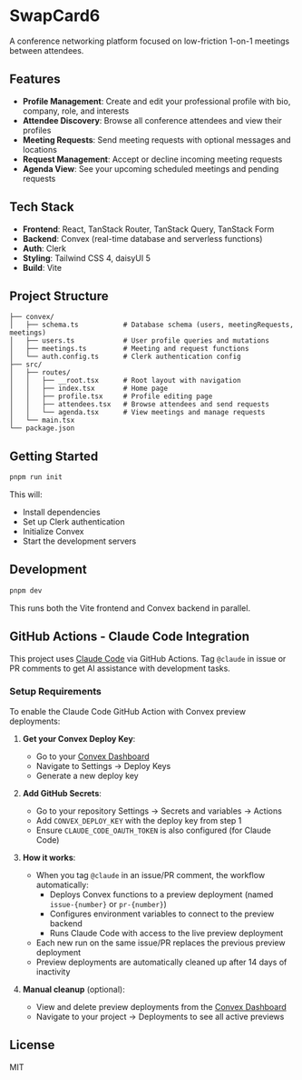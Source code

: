 # SwapCard6

A conference networking platform focused on low-friction 1-on-1 meetings between attendees.

## Features

- **Profile Management**: Create and edit your professional profile with bio, company, role, and interests
- **Attendee Discovery**: Browse all conference attendees and view their profiles
- **Meeting Requests**: Send meeting requests with optional messages and locations
- **Request Management**: Accept or decline incoming meeting requests
- **Agenda View**: See your upcoming scheduled meetings and pending requests

## Tech Stack

- **Frontend**: React, TanStack Router, TanStack Query, TanStack Form
- **Backend**: Convex (real-time database and serverless functions)
- **Auth**: Clerk
- **Styling**: Tailwind CSS 4, daisyUI 5
- **Build**: Vite

## Project Structure

```
├── convex/
│   ├── schema.ts           # Database schema (users, meetingRequests, meetings)
│   ├── users.ts            # User profile queries and mutations
│   ├── meetings.ts         # Meeting and request functions
│   └── auth.config.ts      # Clerk authentication config
├── src/
│   ├── routes/
│   │   ├── __root.tsx      # Root layout with navigation
│   │   ├── index.tsx       # Home page
│   │   ├── profile.tsx     # Profile editing page
│   │   ├── attendees.tsx   # Browse attendees and send requests
│   │   └── agenda.tsx      # View meetings and manage requests
│   └── main.tsx
└── package.json
```

## Getting Started

```bash
pnpm run init
```

This will:
- Install dependencies
- Set up Clerk authentication
- Initialize Convex
- Start the development servers

## Development

```bash
pnpm dev
```

This runs both the Vite frontend and Convex backend in parallel.

## GitHub Actions - Claude Code Integration

This project uses [Claude Code](https://docs.claude.com/en/docs/claude-code) via GitHub Actions. Tag `@claude` in issue or PR comments to get AI assistance with development tasks.

### Setup Requirements

To enable the Claude Code GitHub Action with Convex preview deployments:

1. **Get your Convex Deploy Key**:
   - Go to your [Convex Dashboard](https://dashboard.convex.dev)
   - Navigate to Settings → Deploy Keys
   - Generate a new deploy key

2. **Add GitHub Secrets**:
   - Go to your repository Settings → Secrets and variables → Actions
   - Add `CONVEX_DEPLOY_KEY` with the deploy key from step 1
   - Ensure `CLAUDE_CODE_OAUTH_TOKEN` is also configured (for Claude Code)

3. **How it works**:
   - When you tag `@claude` in an issue/PR comment, the workflow automatically:
     - Deploys Convex functions to a preview deployment (named `issue-{number}` or `pr-{number}`)
     - Configures environment variables to connect to the preview backend
     - Runs Claude Code with access to the live preview deployment
   - Each new run on the same issue/PR replaces the previous preview deployment
   - Preview deployments are automatically cleaned up after 14 days of inactivity

4. **Manual cleanup** (optional):
   - View and delete preview deployments from the [Convex Dashboard](https://dashboard.convex.dev)
   - Navigate to your project → Deployments to see all active previews

## License

MIT